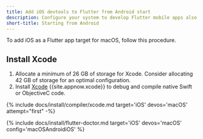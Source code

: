 ```yaml
---
title: Add iOS devtools to Flutter from Android start
description: Configure your system to develop Flutter mobile apps also on iOS.
short-title: Starting from Android
---
```


To add iOS as a Flutter app target for macOS, follow this procedure.

## Install Xcode

1. Allocate a minimum of 26 GB of storage for Xcode.
   Consider allocating 42 GB of storage for an optimal configuration.
1. Install [Xcode][] {{site.appnow.xcode}} to debug and compile native
   Swift or ObjectiveC code.

{% include docs/install/compiler/xcode.md
   target='iOS'
   devos='macOS'
   attempt="first" -%}

{% include docs/install/flutter-doctor.md
   target='iOS'
   devos='macOS'
   config='macOSAndroidiOS' %}

[Xcode]: {{site.apple-dev}}/xcode/

